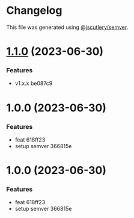 # Changelog

This file was generated using [@jscutlery/semver](https://github.com/jscutlery/semver).

# [1.1.0](/compare/my-lib-1.0.0...my-lib-1.1.0) (2023-06-30)


### Features

* v1.x.x be087c9



# 1.0.0 (2023-06-30)


### Features

* feat 618ff23
* setup semver 366815e



# 1.0.0 (2023-06-30)


### Features

* feat 618ff23
* setup semver 366815e
